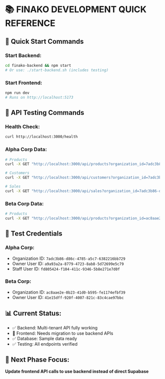# 📚 FINAKO DEVELOPMENT QUICK REFERENCE

## 🚀 Quick Start Commands

### Start Backend:
```bash
cd finako-backend && npm start
# Or use: ./start-backend.sh (includes testing)
```

### Start Frontend:
```bash
npm run dev
# Runs on http://localhost:5173
```

## 🧪 API Testing Commands

### Health Check:
```bash
curl http://localhost:3000/health
```

### Alpha Corp Data:
```bash
# Products
curl -X GET "http://localhost:3000/api/products?organization_id=7adc3b86-d86c-4785-a5c7-6382216bb729" -H "x-user-id: a9a93a2a-8779-4723-8ab8-5d72699e5c79"

# Customers  
curl -X GET "http://localhost:3000/api/customers?organization_id=7adc3b86-d86c-4785-a5c7-6382216bb729" -H "x-user-id: a9a93a2a-8779-4723-8ab8-5d72699e5c79"

# Sales
curl -X GET "http://localhost:3000/api/sales?organization_id=7adc3b86-d86c-4785-a5c7-6382216bb729" -H "x-user-id: a9a93a2a-8779-4723-8ab8-5d72699e5c79"
```

### Beta Corp Data:
```bash
# Products
curl -X GET "http://localhost:3000/api/products?organization_id=ac8aae2e-0b23-41d0-b595-fe1174efbf39" -H "x-user-id: 41e15dff-920f-4007-821c-83c4cae97bbc"
```

## 🔑 Test Credentials

### Alpha Corp:
- Organization ID: `7adc3b86-d86c-4785-a5c7-6382216bb729`
- Owner User ID: `a9a93a2a-8779-4723-8ab8-5d72699e5c79`
- Staff User ID: `fd805424-f104-411c-9346-5b8e271e7d0f`

### Beta Corp:
- Organization ID: `ac8aae2e-0b23-41d0-b595-fe1174efbf39`  
- Owner User ID: `41e15dff-920f-4007-821c-83c4cae97bbc`

## 📊 Current Status:
- ✅ Backend: Multi-tenant API fully working
- 🔄 Frontend: Needs migration to use backend APIs
- ✅ Database: Sample data ready
- ✅ Testing: All endpoints verified

## 🎯 Next Phase Focus:
**Update frontend API calls to use backend instead of direct Supabase**
